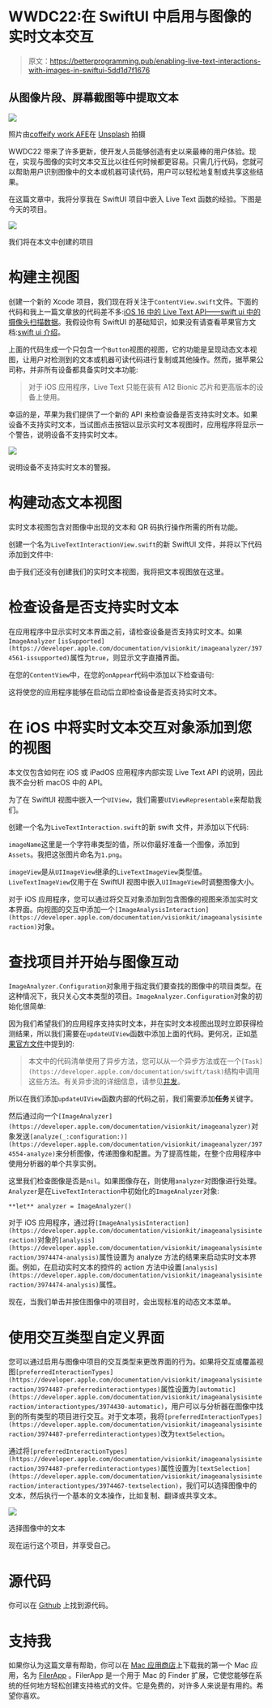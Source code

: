 # WWDC22:在 SwiftUI 中启用与图像的实时文本交互

> 原文：<https://betterprogramming.pub/enabling-live-text-interactions-with-images-in-swiftui-5dd1d7f1676>

## 从图像片段、屏幕截图等中提取文本

![](img/112d3eccc408c34ec2a9bbcbee1ec22a.png)

照片由[coffeify work AFE](https://unsplash.com/@coffeefyworkafe?utm_source=medium&utm_medium=referral)在 [Unsplash](https://unsplash.com?utm_source=medium&utm_medium=referral) 拍摄

WWDC22 带来了许多更新，使开发人员能够创造有史以来最棒的用户体验。现在，实现与图像的实时文本交互比以往任何时候都更容易。只需几行代码，您就可以帮助用户识别图像中的文本或机器可读代码，用户可以轻松地复制或共享这些结果。

在这篇文章中，我将分享我在 SwiftUI 项目中嵌入 Live Text 函数的经验。下图是今天的项目。

![](img/b34a58e5aa6912460245842212953105.png)

我们将在本文中创建的项目

# 构建主视图

创建一个新的 Xcode 项目，我们现在将关注于`ContentView.swift`文件。下面的代码和我上一篇文章放的代码差不多:[iOS 16 中的 Live Text API——swift ui 中的摄像头扫描数据](https://medium.com/better-programming/scanning-data-with-the-camera-in-swiftui-491741e36f69)。我假设你有 SwiftUI 的基础知识，如果没有请查看苹果官方文档:[swift ui 介绍](https://developer.apple.com/tutorials/swiftui)。

上面的代码生成一个只包含一个`Button`视图的视图，它的功能是呈现动态文本视图，让用户对检测到的文本或机器可读代码进行复制或其他操作。然而，据苹果公司称，并非所有设备都具备实时文本功能:

> 对于 iOS 应用程序，Live Text 只能在装有 A12 Bionic 芯片和更高版本的设备上使用。

幸运的是，苹果为我们提供了一个新的 API 来检查设备是否支持实时文本。如果设备不支持实时文本，当试图点击按钮以显示实时文本视图时，应用程序将显示一个警告，说明设备不支持实时文本。

![](img/ebb495c5e2f8aa7df5349e660fa7dc97.png)

说明设备不支持实时文本的警报。

# 构建动态文本视图

实时文本视图包含对图像中出现的文本和 QR 码执行操作所需的所有功能。

创建一个名为`LiveTextInteractionView.swift`的新 SwiftUI 文件，并将以下代码添加到文件中:

由于我们还没有创建我们的实时文本视图，我将把文本视图放在这里。

# 检查设备是否支持实时文本

在应用程序中显示实时文本界面之前，请检查设备是否支持实时文本。如果`ImageAnalyzer` `[isSupported](https://developer.apple.com/documentation/visionkit/imageanalyzer/3974561-issupported)`属性为`true`，则显示文字直播界面。

在您的`ContentView`中，在您的`onAppear`代码中添加以下检查语句:

这将使您的应用程序能够在启动后立即检查设备是否支持实时文本。

# 在 iOS 中将实时文本交互对象添加到您的视图

本文仅包含如何在 iOS 或 iPadOS 应用程序内部实现 Live Text API 的说明，因此我不会分析 macOS 中的 API。

为了在 SwiftUI 视图中嵌入一个`UIView`，我们需要`UIViewRepresentable`来帮助我们。

创建一个名为`LiveTextInteraction.swift`的新 swift 文件，并添加以下代码:

`imageName`这里是一个字符串类型的值，所以你最好准备一个图像，添加到`Assets`。我把这张图片命名为`1.png`。

`imageView`是从`UIImageView`继承的`LiveTextImageView`类型值。`LiveTextImageView`仅用于在 SwiftUI 视图中嵌入`UIImageView`时调整图像大小。

对于 iOS 应用程序，您可以通过将交互对象添加到包含图像的视图来添加实时文本界面。向视图的交互中添加一个`[ImageAnalysisInteraction](https://developer.apple.com/documentation/visionkit/imageanalysisinteraction)`对象。

# 查找项目并开始与图像互动

`ImageAnalyzer.Configuration`对象用于指定我们要查找的图像中的项目类型。在这种情况下，我只关心文本类型的项目。`ImageAnalyzer.Configuration`对象的初始化很简单:

因为我们希望我们的应用程序支持实时文本，并在实时文本视图出现时立即获得检测结果，所以我们需要在`updateUIView`函数中添加上面的代码。更何况，正如[苹果官方文件](https://developer.apple.com/documentation/visionkit/enabling_live_text_interactions_with_images)中提到的:

> 本文中的代码清单使用了异步方法，您可以从一个异步方法或在一个`[Task](https://developer.apple.com/documentation/swift/task)`结构中调用这些方法。有关异步流的详细信息，请参见[并发](https://developer.apple.com/documentation/swift/concurrency)。

所以在我们添加`updateUIView`函数内部的代码之前，我们需要添加**任务**关键字。

然后通过向一个`[ImageAnalyzer](https://developer.apple.com/documentation/visionkit/imageanalyzer)`对象发送`[analyze(_:configuration:)](https://developer.apple.com/documentation/visionkit/imageanalyzer/3974554-analyze)`来分析图像，传递图像和配置。为了提高性能，在整个应用程序中使用分析器的单个共享实例。

这里我们检查图像是否是`nil`。如果图像存在，则使用`analyzer`对图像进行处理。`Analyzer`是在`LiveTextInteraction`中初始化的`ImageAnalyzer`对象:

```
**let** analyzer = ImageAnalyzer()
```

对于 iOS 应用程序，通过将`[ImageAnalysisInteraction](https://developer.apple.com/documentation/visionkit/imageanalysisinteraction)`对象的`[analysis](https://developer.apple.com/documentation/visionkit/imageanalysisinteraction/3974474-analysis)`属性设置为 analyze 方法的结果来启动实时文本界面。例如，在启动实时文本的控件的 action 方法中设置`[analysis](https://developer.apple.com/documentation/visionkit/imageanalysisinteraction/3974474-analysis)`属性。

现在，当我们单击并按住图像中的项目时，会出现标准的动态文本菜单。

# 使用交互类型自定义界面

您可以通过启用与图像中项目的交互类型来更改界面的行为。如果将交互或覆盖视图`[preferredInteractionTypes](https://developer.apple.com/documentation/visionkit/imageanalysisinteraction/3974487-preferredinteractiontypes)`属性设置为`[automatic](https://developer.apple.com/documentation/visionkit/imageanalysisinteraction/interactiontypes/3974430-automatic)`，用户可以与分析器在图像中找到的所有类型的项目进行交互。对于文本项，我将`[preferredInteractionTypes](https://developer.apple.com/documentation/visionkit/imageanalysisinteraction/3974487-preferredinteractiontypes)`改为`textSelection`。

通过将`[preferredInteractionTypes](https://developer.apple.com/documentation/visionkit/imageanalysisinteraction/3974487-preferredinteractiontypes)`属性设置为`[textSelection](https://developer.apple.com/documentation/visionkit/imageanalysisinteraction/interactiontypes/3974467-textselection)`，我们可以选择图像中的文本，然后执行一个基本的文本操作，比如复制、翻译或共享文本。

![](img/75bc8a164bb2b337db10979a3a5079d1.png)

选择图像中的文本

现在运行这个项目，并享受自己。

# 源代码

你可以在 [Github](https://github.com/HuangRunHua/LiveTextWithImage) 上找到源代码。

# 支持我

如果你认为这篇文章有帮助，你可以在 [Mac 应用商店](https://apps.apple.com/us/app/filerapp/id1626627609?mt=12&itsct=apps_box_link&itscg=30200)上下载我的第一个 Mac 应用，名为 [FilerApp](https://huangrunhua.github.io/FilerApp/) 。FilerApp 是一个用于 Mac 的 Finder 扩展，它使您能够在系统的任何地方轻松创建支持格式的文件。它是免费的，对许多人来说是有用的。希望你喜欢。